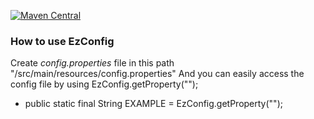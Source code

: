 [![Maven Central](https://img.shields.io/maven-central/v/io.github.cozyloon/ezconfig.svg?label=Maven%20Central)](https://search.maven.org/search?q=g:%22io.github.cozyloon%22%20AND%20a:%22ezconfig%22)

### How to use EzConfig

Create *config.properties* file in this path "/src/main/resources/config.properties"
And you can easily access the config file by using EzConfig.getProperty("");

- public static final String EXAMPLE = EzConfig.getProperty("");
